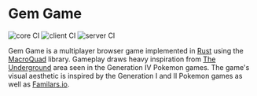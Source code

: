 # Gem Game

![core CI](https://github.com/WiredSound/gemgame/workflows/core/badge.svg) ![client CI](https://github.com/WiredSound/gemgame/workflows/client/badge.svg) ![server CI](https://github.com/WiredSound/gemgame/workflows/server/badge.svg)

Gem Game is a multiplayer browser game implemented in [Rust](https://www.rust-lang.org/) using the [MacroQuad](https://github.com/not-fl3/macroquad) library. Gameplay draws heavy inspiration from [The Underground](https://bulbapedia.bulbagarden.net/wiki/The_Underground) area seen in the Generation IV Pokemon games. The game's visual aesthetic is inspired by the Generation I and II Pokemon games as well as [Familars.io](https://www.familiars.io/).

